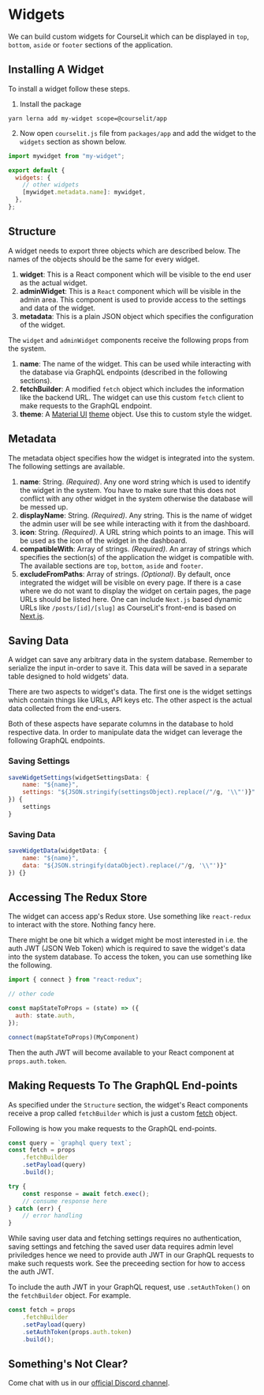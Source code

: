 # Widgets

We can build custom widgets for CourseLit which can be displayed in `top`, `bottom`, `aside` or `footer` sections of the application.

## Installing A Widget
To install a widget follow these steps.

1. Install the package
```
yarn lerna add my-widget scope=@courselit/app
```

2. Now open `courselit.js` file from `packages/app` and add the widget to the `widgets` section as shown below.

```js
import mywidget from "my-widget";

export default {
  widgets: {
    // other widgets
    [mywidget.metadata.name]: mywidget,
  },
};
```

## Structure
A widget needs to export three objects which are described below. The names of the objects should be the same for every widget.

1. **widget**: This is a React component which will be visible to the end user as the actual widget.
2. **adminWidget**: This is a `React` component which will be visible in the admin area. This component is used to provide access to the settings and data of the widget.
3. **metadata**: This is a plain JSON object which specifies the configuration of the widget.

The `widget` and `adminWidget` components receive the following props from the system.

1. **name**: The name of the widget. This can be used while interacting with the database via GraphQL endpoints (described in the following sections).
2. **fetchBuilder**: A modified `fetch` object which includes the information like the backend URL. The widget can use this custom `fetch` client to make requests to the GraphQL endpoint.
3. **theme**: A [Material UI](https://material-ui.com/) [theme](https://material-ui.com/customization/theming/) object. Use this to custom style the widget.

## Metadata

The metadata object specifies how the widget is integrated into the system. The following settings are available.

1. **name**: String.  _(Required)_. Any one word string which is used to identify the widget in the system. You have to make sure that this does not conflict with any other widget in the system otherwise the database will be messed up.
2. **displayName**: String.  _(Required)_. Any string. This is the name of widget the admin user will be see while interacting with it from the dashboard.
3. **icon**: String.  _(Required)_. A URL string which points to an image. This will be used as the icon of the widget in the dashboard.
4. **compatibleWith**: Array of strings.  _(Required)_. An array of strings which specifies the section(s) of the application the widget is compatible with. The available sections are `top`, `bottom`, `aside` and `footer`.
5. **excludeFromPaths**: Array of strings.  _(Optional)_. By default, once integrated the widget will be visible on every page. If there is a case where we do not want to display the widget on certain pages, the page URLs should be listed here. One can include `Next.js` based dynamic URLs like `/posts/[id]/[slug]` as CourseLit's front-end is based on [Next.js](https://nextjs.org/).


## Saving Data
A widget can save any arbitrary data in the system database. Remember to serialize the input in-order to save it. This data will be saved in a separate table designed to hold widgets' data.

There are two aspects to widget's data. The first one is the widget settings which contain things like URLs, API keys etc. The other aspect is the actual data collected from the end-users.

Both of these aspects have separate columns in the database to hold respective data. In order to manipulate data the widget can leverage the following GraphQL endpoints.

### Saving Settings
```js
saveWidgetSettings(widgetSettingsData: {
    name: "${name}",
    settings: "${JSON.stringify(settingsObject).replace(/"/g, '\\"')}"
}) {
    settings
}
```

### Saving Data
```js
saveWidgetData(widgetData: {
    name: "${name}",
    data: "${JSON.stringify(dataObject).replace(/"/g, '\\"')}"
}) {}
```

## Accessing The Redux Store
The widget can access app's Redux store. Use something like `react-redux` to interact with the store. Nothing fancy here. 

There might be one bit which a widget might be most interested in i.e. the auth JWT (JSON Web Token) which is required to save the widget's data into the system database. To access the token, you can use something like the following.

```js
import { connect } from "react-redux";

// other code

const mapStateToProps = (state) => ({
  auth: state.auth,
});

connect(mapStateToProps)(MyComponent)
```

Then the auth JWT will become available to your React component at `props.auth.token`.

## Making Requests To The GraphQL End-points
As specified under the `Structure` section, the widget's React components receive a prop called `fetchBuilder` which is just a custom [fetch](https://developer.mozilla.org/en-US/docs/Web/API/Fetch_API) object. 

Following is how you make requests to the GraphQL end-points.

```js
const query = `graphql query text`;
const fetch = props
    .fetchBuilder
    .setPayload(query)
    .build();

try {
    const response = await fetch.exec();
    // consume response here
} catch (err) {
    // error handling
}
```

While saving user data and fetching settings requires no authentication, saving settings and fetching the saved user data requires admin level priviledges hence we need to provide auth JWT in our GraphQL requests to make such requests work. See the preceeding section for how to access the auth JWT.

To include the auth JWT in your GraphQL request, use `.setAuthToken()` on the `fetchBuilder` object. For example.

```js
const fetch = props
    .fetchBuilder
    .setPayload(query)
    .setAuthToken(props.auth.token)
    .build();
```

## Something's Not Clear?
Come chat with us in our [official Discord channel](https://discord.com/invite/GR4bQsN).


